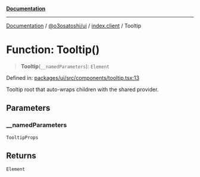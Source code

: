 [**Documentation**](../../../../README.md)

***

[Documentation](../../../../README.md) / [@o3osatoshi/ui](../../README.md) / [index.client](../README.md) / Tooltip

# Function: Tooltip()

> **Tooltip**(`__namedParameters`): `Element`

Defined in: [packages/ui/src/components/tooltip.tsx:13](https://github.com/o3osatoshi/experiment/blob/54ab00df974a3e9f8283fbcd8c611ed1e0274132/packages/ui/src/components/tooltip.tsx#L13)

Tooltip root that auto-wraps children with the shared provider.

## Parameters

### \_\_namedParameters

`TooltipProps`

## Returns

`Element`
